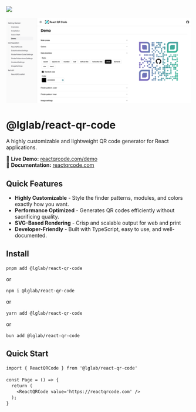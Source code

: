 <img referrerpolicy="no-referrer-when-downgrade" src="https://static.scarf.sh/a.png?x-pxid=b9bf5f33-2c37-42c7-ab18-9de06e6937a7" />

![React QR Code Header](https://github.com/LGLabGreg/react-qr-code/raw/main/media/repo-header.png)

# @lglab/react-qr-code

A highly customizable and lightweight QR code generator for React applications.

🚀 **Live Demo:** [reactqrcode.com/demo](https://reactqrcode.com/demo)  
📖 **Documentation:** [reactqrcode.com](https://reactqrcode.com/)

## Quick Features

- **Highly Customizable** - Style the finder patterns, modules, and colors exactly how you want.
- **Performance Optimized** - Generates QR codes efficiently without sacrificing quality.
- **SVG-Based Rendering** - Crisp and scalable output for web and print
- **Developer-Friendly** - Built with TypeScript, easy to use, and well-documented.

## Install

```
pnpm add @lglab/react-qr-code
```

or

```
npm i @lglab/react-qr-code
```

or

```
yarn add @lglab/react-qr-code
```

or

```
bun add @lglab/react-qr-code
```

## Quick Start

```
import { ReactQRCode } from '@lglab/react-qr-code'

const Page = () => {
  return (
    <ReactQRCode value='https://reactqrcode.com' />
  );
}
```
